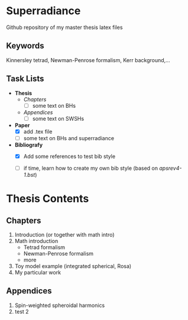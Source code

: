 # Superradiance
Github repository of my master thesis latex files


## Keywords
Kinnersley tetrad, Newman-Penrose formalism, Kerr background,...


## Task Lists
- **Thesis**
    - _Chapters_
        - [ ] some text on BHs
    - _Appendices_
        - [ ] some text on SWSHs
- **Paper**
    - [x] add .tex file
    - [ ] some text on BHs and superradiance
- **Bibliografy**
    - [x] Add some references to test bib style
    - [ ] if time, learn how to create my own bib style (based on _apsrev4-1.bst_)


# Thesis Contents

## Chapters
1. Introduction (or together with math intro)
2. Math introduction
    * Tetrad formalism
    * Newman-Penrose formalism
    * more
3. Toy model example (integrated spherical, Rosa)
4. My particular work

## Appendices
1. Spin-weighted spheroidal harmonics
2. test 2
